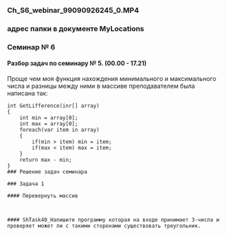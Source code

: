 ### Ch_S6_webinar_99090926245_0.MP4
### адрес папки в документе MyLocations
### Семинар № 6
#### Разбор задач по семинару № 5. (00.00 - 17.21)  
Проще чем моя функция нахождения минимального и максимального числа и разницы между ними  в массиве преподавателем была написана так:
```
int GetLifference(inr[] array)
{
    int min = array[0];
    int max = array[0];
    foreach(var item in array)
    {
        if(min > item) min = item;
        if(max < item) max = item;
    }
    return max - min;
}
### Решение задач семинара

### Задача 1

#### Перевернуть массив



#### ShTask40_Напишите программу которая на входе принимает 3-числа и проверяет может ли с такими сторонами существовать треугольник.  
 


```